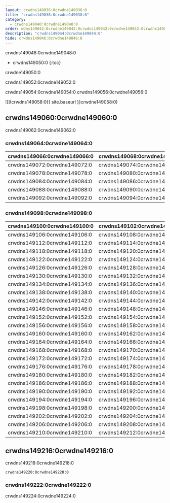 ```yaml
---
layout: crwdns149036:0crwdne149036:0
title: "crwdns149038:0crwdne149038:0"
category:
  - crwdns149040:0crwdne149040:0
order: wdns149042:0crwdne149042:0crwdns149042:0crwdne149042:0crwdns149042:0crwdne149042:0
description: "crwdns149044:0crwdne149044:0"
hide: crwdns149046:0crwdne149046:0
---
```

crwdns149048:0crwdne149048:0

* crwdns149050:0
{:toc}

crwdne149050:0

crwdns149052:0crwdne149052:0

crwdns149054:0crwdne149054:0 crwdns149056:0crwdne149056:0

![](crwdns149058:0{{ site.baseurl }}crwdne149058:0)

## crwdns149060:0crwdne149060:0

crwdns149062:0crwdne149062:0

### crwdns149064:0crwdne149064:0

| **crwdns149066:0crwdne149066:0** | **crwdns149068:0crwdne149068:0** | **crwdns149070:0crwdne149070:0** |
| -------------------------------- | -------------------------------- | -------------------------------- |
| crwdns149072:0crwdne149072:0     | crwdns149074:0crwdne149074:0     | *crwdns149076:0crwdne149076:0*   |
| crwdns149078:0crwdne149078:0     | crwdns149080:0crwdne149080:0     | *crwdns149082:0crwdne149082:0*   |
| crwdns149084:0crwdne149084:0     | crwdns149086:0crwdne149086:0     |                                  |
| crwdns149088:0crwdne149088:0     | crwdns149090:0crwdne149090:0     |                                  |
| crwdns149092:0crwdne149092:0     | crwdns149094:0crwdne149094:0     |                                  | crwdns149096:0crwdne149096:0 

### crwdns149098:0crwdne149098:0

| **crwdns149100:0crwdne149100:0** | **crwdns149102:0crwdne149102:0** | **crwdns149104:0crwdne149104:0** |
| -------------------------------- | -------------------------------- | -------------------------------- |
| crwdns149106:0crwdne149106:0     | crwdns149108:0crwdne149108:0     | *crwdns149110:0crwdne149110:0*   |
| crwdns149112:0crwdne149112:0     | crwdns149114:0crwdne149114:0     | *crwdns149116:0crwdne149116:0*   |
| crwdns149118:0crwdne149118:0     | crwdns149120:0crwdne149120:0     |                                  |
| crwdns149122:0crwdne149122:0     | crwdns149124:0crwdne149124:0     |                                  |
| crwdns149126:0crwdne149126:0     | crwdns149128:0crwdne149128:0     |                                  |
| crwdns149130:0crwdne149130:0     | crwdns149132:0crwdne149132:0     |                                  |
| crwdns149134:0crwdne149134:0     | crwdns149136:0crwdne149136:0     |                                  |
| crwdns149138:0crwdne149138:0     | crwdns149140:0crwdne149140:0     |                                  |
| crwdns149142:0crwdne149142:0     | crwdns149144:0crwdne149144:0     |                                  |
| crwdns149146:0crwdne149146:0     | crwdns149148:0crwdne149148:0     | *crwdns149150:0crwdne149150:0*   |
| crwdns149152:0crwdne149152:0     | crwdns149154:0crwdne149154:0     |                                  |
| crwdns149156:0crwdne149156:0     | crwdns149158:0crwdne149158:0     |                                  |
| crwdns149160:0crwdne149160:0     | crwdns149162:0crwdne149162:0     |                                  |
| crwdns149164:0crwdne149164:0     | crwdns149166:0crwdne149166:0     |                                  |
| crwdns149168:0crwdne149168:0     | crwdns149170:0crwdne149170:0     |                                  |
| crwdns149172:0crwdne149172:0     | crwdns149174:0crwdne149174:0     |                                  |
| crwdns149176:0crwdne149176:0     | crwdns149178:0crwdne149178:0     |                                  |
| crwdns149180:0crwdne149180:0     | crwdns149182:0crwdne149182:0     | *crwdns149184:0crwdne149184:0*   |
| crwdns149186:0crwdne149186:0     | crwdns149188:0crwdne149188:0     |                                  |
| crwdns149190:0crwdne149190:0     | crwdns149192:0crwdne149192:0     |                                  |
| crwdns149194:0crwdne149194:0     | crwdns149196:0crwdne149196:0     |                                  |
| crwdns149198:0crwdne149198:0     | crwdns149200:0crwdne149200:0     |                                  |
| crwdns149202:0crwdne149202:0     | crwdns149204:0crwdne149204:0     |                                  |
| crwdns149206:0crwdne149206:0     | crwdns149208:0crwdne149208:0     |                                  |
| crwdns149210:0crwdne149210:0     | crwdns149212:0crwdne149212:0     |                                  | crwdns149214:0crwdne149214:0 

## crwdns149216:0crwdne149216:0

crwdns149218:0crwdne149218:0

`crwdns149220:0crwdne149220:0`

### crwdns149222:0crwdne149222:0

crwdns149224:0crwdne149224:0